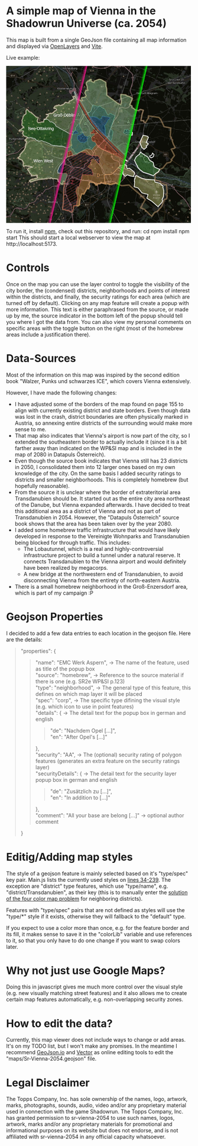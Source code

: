 # A simple map of Vienna in the Shadowrun Universe (ca. 2054)

This map is built from a single GeoJson file containing all map information and displayed via [OpenLayers](https://openlayers.org/) and [Vite](https://vitejs.dev/).

Live example:

[<img src="https://raw.githubusercontent.com/jonovotny/sr-vienna-2054/refs/heads/main/images/vienna2050-promo.jpg" width="500px" align="center">](https://jonovotny.github.io/sr-vienna-2054/)

To run it, install [npm](https://docs.npmjs.com/downloading-and-installing-node-js-and-npm), check out this repository, and run:
cd <check-out directory>
npm install
npm start
This should start a local webserver to view the map at http://localhost:5173.

# Controls

Once on the map you can use the layer control to toggle the visibility of the city border, the (condensed) districts, neighborhoods and points of interest within the districts, and finally, the security ratings for each area (which are turned off by default). Clicking on any map feature will create a popup with more information. This text is either paraphrased from the source, or made up by me, the source indicator in the bottom left of the popup should tell you where I got the data from. You can also view my personal comments on specific areas with the toggle button on the right (most of the homebrew areas include a justification there).

# Data-Sources

Most of the information on this map was inspired by the second edition book "Walzer, Punks und schwarzes ICE", which covers Vienna extensively.

However, I have made the following changes:

* I have adjusted some of the borders of the map found on page 155 to align with currently existing district and state borders. Even though data was lost in the crash, district boundaries are often physically marked in Austria, so annexing entire districts of the surrounding would make more sense to me.
* That map also indicates that Vienna's airport is now part of the city, so I extended the southeastern border to actually include it (since it is a bit farther away than indicated on the WP&SI map and is included in the map of 2080 in Datapuls Österreich).
* Even though the source book indicates that Vienna still has 23 districts in 2050, I consolidated them into 12 larger ones based on my own knowledge of the city. On the same basis I added security ratings to districts and smaller neighborhoods. This is completely homebrew (but hopefully reasonable).
* From the source it is unclear where the border of extrateritorial area Transdanubien should be. It started out as the entire city area northeast of the Danube, but Vienna expanded afterwards. I have decided to treat this additional area as a district of Vienna and not as part of Transdanubien in 2054. However, the "Datapuls Österreich" source book shows that the area has been taken over by the year 2080.
* I added some homebrew traffic infrastructure that would have likely developed in response to the Vereinigte Wohnparks and Transdanubien being blocked for through traffic. This includes: 
  * The Lobautunnel, which is a real and highly-controversial infrastructure project to build a tunnel under a natural reserve. It connects Transdanubien to the Vienna airport and would definitely have been realized by megacorps.
  * A new bridge at the northwestern end of Transdanubien, to avoid disconnecting Vienna from the entirety of north-eastern Austria.
* There is a small homebrew neighborhood in the Groß-Enzersdorf area, which is part of my campaign :P

# Geojson Properties
I decided to add a few data entries to each location in the geojson file. Here are the details:

> "properties": {
> > "name": "EMC Werk Aspern", -> The name of the feature, used as title of the popup box\
> > "source": "homebrew", -> Reference to the source material if there is one (e.g. SR2e WP&SI p.123)\
> > "type": "neighborhood", -> The general type of this feature, this defines on which map layer it will be placed\
> > "spec": "corp", -> The specific type difining the visual style (e.g. which icon to use in point features)\
> > "details": { -> The detail text for the popup box in german and english
> > > "de": "Nachdem Opel [...]",\
> > > "en": "After Opel's [...]"
> > 
> > },\
> > "security": "AA", -> The (optional) security rating of polygon features (generates an extra feature on the security ratings layer)\
> > "securityDetails": { -> The detail text for the security layer popup box in german and english
> > > "de": "Zusätzlich zu [...]",\
> > > "en": "In addition to [...]"
> > 
> > },\
> > "comment": "All your base are belong [...]" -> optional author comment
>
> }

# Editig/Adding map styles

The style of a geojson feature is mainly selected based on it's "type/spec" key pair. Main.js lists the currently used styles on [lines 34-239](https://github.com/jonovotny/sr-vienna-2054/blob/d64a8070702c78c92a92e3d9465e33fff3f21629/main.js#L34-L239). The exception are "district" type features, which use "type/name", e.g. "district/Transdanubien",  as their key (this is to manually enter the [solution of the four color map problem](https://www.kleemans.ch/four-color-theorem-map-solver) for neighboring districts).

Features with "type/spec" pairs that are not defined as styles will use the "type/*" style if it exists, otherwise they will fallback to the "default" type.

If you expect to use a color more than once, e.g. for the feature border and its fill, it makes sense to save it in the "colorLib" variable and use references to it, so that you only have to do one change if you want to swap colors later.

# Why not just use Google Maps?

Doing this in javascript gives me much more control over the visual style (e.g. new visually matching street features) and it also allows me to create certain map features automatically, e.g. non-overlapping security zones.

# How to edit the data?

Currently, this map viewer does not include ways to change or add areas. It's on my TODO list, but I won't make any promises.
In the meantime I recommend [GeoJson.io](https://geojson.io) and [Vector](https://vector.rocks/) as online editing tools to edit the "maps/Sr-Vienna-2054.geojson" file.

# Legal Disclaimer
The Topps Company, Inc. has sole ownership of the names, logo, artwork, marks, photographs, sounds, audio, video and/or any proprietary material used in connection with the game Shadowrun. The Topps Company, Inc. has granted permission to sr-vienna-2054 to use such names, logos, artwork, marks and/or any proprietary materials for promotional and informational purposes on its website but does not endorse, and is not affiliated with sr-vienna-2054 in any official capacity whatsoever.